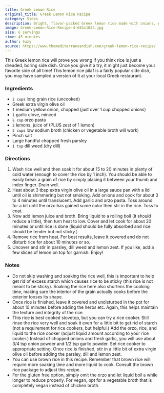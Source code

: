 ```yaml
---
title: Greek Lemon Rice
original_title: Greek Lemon Rice Recipe
category: Sides 
description: Bright, flavor-packed Greek lemon rice made with onions, garlic, fresh lemon juice and herbs. This is an easy side dish and pairs beautifully with lots of Mediterranean favorites.
image: Greek-Lemon-Rice-Recipe-4-683x1024.jpg
size: 6 servings
time: 45 minutes
author: Suzy
source: https://www.themediterraneandish.com/greek-lemon-rice-recipe/
---
```


This Greek lemon rice will prove you wrong if you think rice is just a dreaded, boring side dish. Once you give it a try, it might just become your favorite side of all time! This lemon rice pilaf is a fairly popular side dish, you may have sampled a version of it at your local Greek restaurant.

### Ingredients

* `2 cups` long grain rice (uncooked)
* Greek extra virgin olive oil
* `1` medium yellow onion, chopped (just over 1 cup chopped onions)
* `1` garlic clove, minced
* `½ cup` orzo pasta
* `2` lemons, juice of (PLUS zest of 1 lemon)
* `2 cups` low sodium broth (chicken or vegetable broth will work)
* Pinch salt
* Large handful chopped fresh parsley
* `1 tsp` dill weed (dry dill)

### Directions

1. Wash rice well and then soak it for about 15 to 20 minutes in plenty of cold water (enough to cover the rice by 1 inch). You should be able to easily break a grain of rice by simply placing it between your thumb and index finger. Drain well.
2. Heat about 3 tbsp extra virgin olive oil in a large sauce pan with a lid until oil is shimmering but not smoking.  Add onions and cook for about 3 to 4 minutes until translucent. Add garlic and orzo pasta. Toss around for a bit until the orzo has gained some color then stir in the rice. Toss to coat.
3. Now add lemon juice and broth. Bring liquid to a rolling boil (it should reduce a little), then turn heat to low. Cover and let cook for about 20 minutes or until rice is done (liquid should be fully absorbed and rice should be tender but not sticky.)
4. Remove rice from heat. For best results, leave it covered and do not disturb rice for about 10 minutes or so.
5. Uncover and stir in parsley, dill weed and lemon zest. If you like, add a few slices of lemon on top for garnish. Enjoy!

### Notes

* Do not skip washing and soaking the rice well, this is important to help get rid of excess starch which causes rice to be sticky (this rice is not meant to be sticky). Soaking the rice here also shortens the cooking time, making sure the interior of the grain actually cooks before the exterior looses its shape.
* Once rice is finished, leave it covered and undisturbed in the pot for about 10 minutes before adding the herbs etc. Again, this helps maintain the texture and integrity of the rice.
* This rice is best cooked stovetop, but you can try a rice cooker. Still rinse the rice very well and soak it even for a little bit to get rid of starch (not a requirement for rice cookers, but helpful.) Add the orzo, rice, and liquid to the rice cooker (adjust liquid amount according to your rice cooker.) Instead of chopped onions and fresh garlic, you will use about 3/4 tsp onion powder and 1/2 tsp garlic powder. Set rice cooker to appropriate setting. Once rice is finished, stir in a little bit of extra virgin olive oil before adding the parsley, dill and lemon zest.
* You can use brown rice in this recipe. Remember that brown rice will require more soaking time and more liquid to cook. Consult the brown rice package to adjust this recipe.
* For the gluten free option, simply omit the orzo and let liquid boil a while longer to reduce properly. For vegan, opt for a vegetable broth that is completely vegan instead of chicken broth.